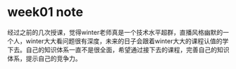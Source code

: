 # week01 note

经过之前的几次授课，觉得winter老师真是一个技术水平超群，直播风格幽默的一个人，winter大大看问题很有深度，未来的日子会跟着winter大大的课程认值的学下去。自己的知识体系一直不是很全面，希望通过接下去的课程，完善自己的知识体系，提示自己的竞争力。
